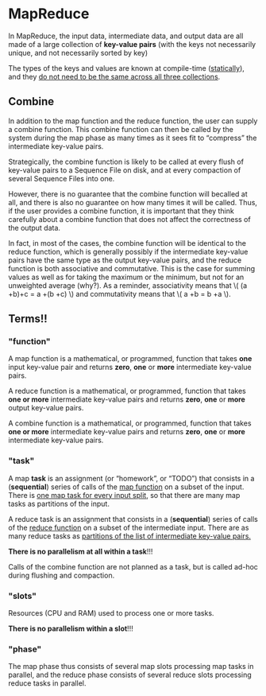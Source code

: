 # MapReduce

In MapReduce, the input data, intermediate data, and output data are all made of a large collection of **key-value pairs** (with the keys not necessarily unique, and not necessarily sorted by key)

The types of the keys and values are known at compile-time (<u>statically</u>), and they <u>do not need to be the same across all three collections</u>.

## Combine

In addition to the map function and the reduce function, the
user can supply a combine function. This combine function can then be called by the system during the map phase as many times as it sees fit to “compress” the intermediate key-value pairs.

Strategically, the combine function is likely to be called at every flush of key-value pairs to a Sequence File on disk, and at every compaction of several Sequence Files into one.

However, there is no guarantee that the combine function will becalled at all, and there is also no guarantee on how many times it will be called. Thus, if the user provides a combine function, it is important that they think carefully about a combine function that does not affect the correctness of the output data.

In fact, in most of the cases, the combine function will be identical to the reduce function, which is generally possibly if the intermediate key-value pairs have the same type as the output key-value pairs, and the reduce function is both associative and commutative. This is the case for summing values as well as for taking the maximum or the minimum, but not for an unweighted average (why?). As a reminder, associativity means that \\( (a +b)+c = a +(b +c) \\) and commutativity means that \\( a +b = b +a \\).

## Terms!!

### "function"

A map function is a mathematical, or programmed, function that
takes **one** input key-value pair and returns **zero**, **one** or **more** intermediate key-value pairs.

A reduce function is a mathematical, or programmed, function that
takes **one or more** intermediate key-value pairs and returns **zero**, **one** or **more** output key-value pairs.

A combine function is a mathematical, or programmed, function
that takes **one or more** intermediate key-value pairs and returns **zero**, **one** or **more** intermediate key-value pairs.

### "task"

A map **task** is an assignment (or “homework”, or “TODO”) that consists in a (**sequential**) series of calls of the <u>map function</u> on a subset of the input. There is <u>one map task for every input split</u>, so that there are many map tasks as partitions of the input.

A reduce task is an assignment that consists in a (**sequential**) series
of calls of the <u>reduce function</u> on a subset of the intermediate input. There are as many reduce tasks as <u>partitions of the list of intermediate key-value pairs.</u>

**There is no parallelism at all within a task**!!!

Calls of the combine function are not planned as a task, but is called ad-hoc during flushing and compaction.

### "slots"

Resources (CPU and RAM) used to process one or more tasks.

**There is no parallelism within a slot**!!!

### "phase"

The map phase thus consists of several map slots processing map tasks in parallel, and the reduce phase consists of several reduce slots processing reduce tasks in parallel.
